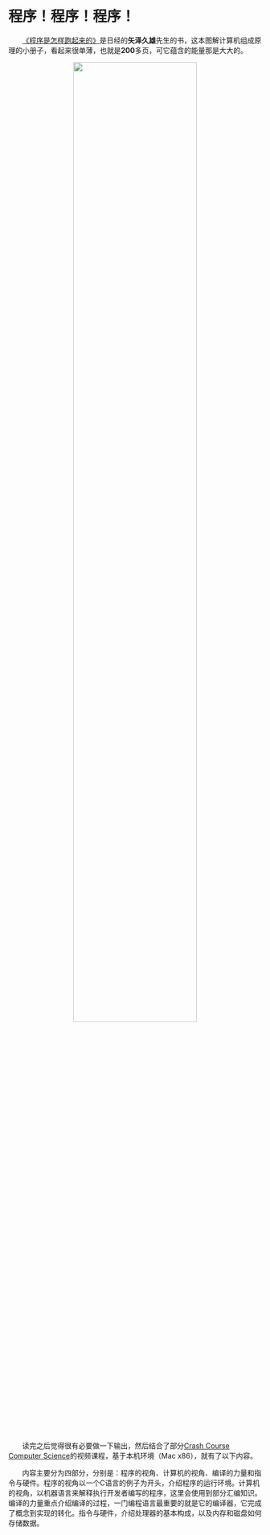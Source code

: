 # 程序！程序！程序！

&nbsp;&nbsp;&nbsp;&nbsp;&nbsp;&nbsp;&nbsp;[《程序是怎样跑起来的》](https://book.douban.com/subject/26365491/)是日经的**矢泽久雄**先生的书，这本图解计算机组成原理的小册子，看起来很单薄，也就是**200**多页，可它蕴含的能量那是大大的。

<center>
<img src="https://weipeng2k.github.io/hot-wind/resources/program-program-program/program-how-to-run.jpg" width="70%" />
</center>

&nbsp;&nbsp;&nbsp;&nbsp;&nbsp;&nbsp;&nbsp;读完之后觉得很有必要做一下输出，然后结合了部分[Crash Course Computer Science](https://www.bilibili.com/video/BV1EW411u7th)的视频课程，基于本机环境（Mac x86），就有了以下内容。

&nbsp;&nbsp;&nbsp;&nbsp;&nbsp;&nbsp;&nbsp;内容主要分为四部分，分别是：程序的视角、计算机的视角、编译的力量和指令与硬件。程序的视角以一个C语言的例子为开头，介绍程序的运行环境。计算机的视角，以机器语言来解释执行开发者编写的程序，这里会使用到部分汇编知识。编译的力量重点介绍编译的过程，一门编程语言最重要的就是它的编译器，它完成了概念到实现的转化。指令与硬件，介绍处理器的基本构成，以及内存和磁盘如何存储数据。
